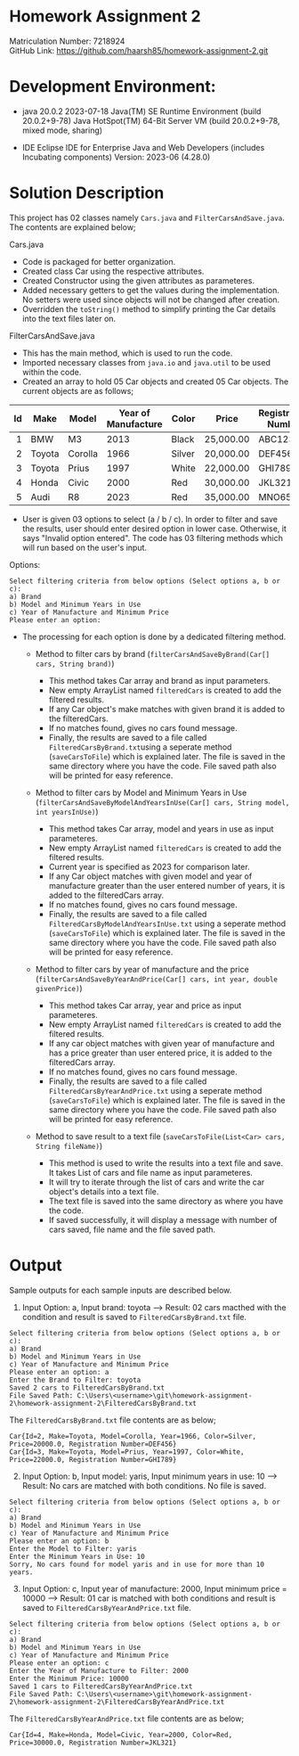 # Homework Assignment 2
Matriculation Number: 7218924 <br />
GitHub Link: https://github.com/haarsh85/homework-assignment-2.git

# Development Environment:
- java 20.0.2 2023-07-18
Java(TM) SE Runtime Environment (build 20.0.2+9-78)
Java HotSpot(TM) 64-Bit Server VM (build 20.0.2+9-78, mixed mode, sharing)

-	IDE
Eclipse IDE for Enterprise Java and Web Developers (includes Incubating components)
Version: 2023-06 (4.28.0)

# Solution Description
This project has 02 classes namely `Cars.java` and `FilterCarsAndSave.java`. The contents are explained below;

Cars.java
- Code is packaged for better organization.
- Created class Car using the respective attributes.
- Created Constructor using the given attributes as parameteres.
- Added necessary getters to get the values during the implementation. No setters were used since objects will not be changed after creation.
- Overridden the `toString()` method to simplify printing the Car details into the text files later on.

FilterCarsAndSave.java
- This has the main method, which is used to run the code.
- Imported necessary classes from `java.io` and `java.util` to be used within the code.
- Created an array to hold 05 Car objects and created 05 Car objects. The current objects are as follows;

| Id | Make  | Model  | Year of Manufacture | Color | Price    | Registration Number |
|---:|-------|--------|---------------------|-------|----------|---------------------|
|   1| BMW   | M3     | 2013                | Black | 25,000.00| ABC123              |
|   2| Toyota| Corolla| 1966                | Silver| 20,000.00| DEF456              |
|   3| Toyota| Prius  | 1997                | White | 22,000.00| GHI789              |
|   4| Honda | Civic  | 2000                | Red   | 30,000.00| JKL321              |
|   5| Audi  | R8     | 2023                | Red   | 35,000.00| MNO654              |

- User is given 03 options to select (a / b / c). In order to filter and save the results, user should enter desired option in lower case. Otherwise, it says "Invalid option entered". The code has 03 filtering methods which will run based on the user's input.

Options:
```
Select filtering criteria from below options (Select options a, b or c): 
a) Brand
b) Model and Minimum Years in Use
c) Year of Manufacture and Minimum Price
Please enter an option: 
```
- The processing for each option is done by a dedicated filtering method.
  - Method to filter cars by brand (`filterCarsAndSaveByBrand(Car[] cars, String brand)`)
    - This method takes Car array and brand as input parameters.
    - New empty ArrayList named `filteredCars` is created to add the filtered results.
    - If any Car object's make matches with given brand it is added to the filteredCars.
    - If no matches found, gives no cars found message.
    - Finally, the results are saved to a file called `FilteredCarsByBrand.txt`using a seperate method (`saveCarsToFile`) which is explained later. The file is saved in the same directory where you have the code. File saved path also will be printed for easy reference.

  - Method to filter cars by Model and Minimum Years in Use (`filterCarsAndSaveByModelAndYearsInUse(Car[] cars, String model, int yearsInUse)`)
    - This method takes Car array, model and years in use as input parameteres.
    - New empty ArrayList named `filteredCars` is created to add the filtered results.
    - Current year is specified as 2023 for comparison later.
    - If any Car object matches with given model and year of manufacture greater than the user entered number of years, it is added to the filteredCars array.
    - If no matches found, gives no cars found message.
    - Finally, the results are saved to a file called `FilteredCarsByModelAndYearsInUse.txt` using a seperate method (`saveCarsToFile`) which is explained later. The file is saved in the same directory where you have the code. File saved path also will be printed for easy reference.
   
  - Method to filter cars by year of manufacture and the price (`filterCarsAndSaveByYearAndPrice(Car[] cars, int year, double givenPrice)`)
    - This method takes Car array, year and price as input parameteres.
    - New empty ArrayList named `filteredCars` is created to add the filtered results.
    - If any car object matches with given year of manufacture and has a price greater than user entered price, it is added to the filteredCars array.
    - If no matches found, gives no cars found message.
    - Finally, the results are saved to a file called `FilteredCarsByYearAndPrice.txt` using a seperate method (`saveCarsToFile`) which is explained later. The file is saved in the same directory where you have the code. File saved path also will be printed for easy reference.
   
  - Method to save result to a text file (`saveCarsToFile(List<Car> cars, String fileName)`)
    - This method is used to write the results into a text file and save. It takes List of cars and file name as input parameteres.
    - It will try to iterate through the list of cars and write the car object's details into a text file.
    - The text file is saved into the same directory as where you have the code.
    - If saved successfully, it will display a message with number of cars saved, file name and the file saved path.

# Output
Sample outputs for each sample inputs are described below. <br />
1) Input Option: a, Input brand: toyota --> Result: 02 cars macthed with the condition and result is saved to `FilteredCarsByBrand.txt` file.
```
Select filtering criteria from below options (Select options a, b or c): 
a) Brand
b) Model and Minimum Years in Use
c) Year of Manufacture and Minimum Price
Please enter an option: a
Enter the Brand to Filter: toyota
Saved 2 cars to FilteredCarsByBrand.txt
File Saved Path: C:\Users\<username>\git\homework-assignment-2\homework-assignment-2\FilteredCarsByBrand.txt
```
The `FilteredCarsByBrand.txt` file contents are as below;
```
Car{Id=2, Make=Toyota, Model=Corolla, Year=1966, Color=Silver, Price=20000.0, Registration Number=DEF456}
Car{Id=3, Make=Toyota, Model=Prius, Year=1997, Color=White, Price=22000.0, Registration Number=GHI789}
```

2) Input Option: b, Input model: yaris, Input minimum years in use: 10 --> Result: No cars are matched with both conditions. No file is saved.
```
Select filtering criteria from below options (Select options a, b or c): 
a) Brand
b) Model and Minimum Years in Use
c) Year of Manufacture and Minimum Price
Please enter an option: b
Enter the Model to Filter: yaris
Enter the Minimum Years in Use: 10
Sorry, No cars found for model yaris and in use for more than 10 years.
```

3) Input Option: c, Input year of manufacture: 2000, Input minimum price = 10000 --> Result: 01 car is matched with both conditions and result is saved to `FilteredCarsByYearAndPrice.txt` file.
```
Select filtering criteria from below options (Select options a, b or c): 
a) Brand
b) Model and Minimum Years in Use
c) Year of Manufacture and Minimum Price
Please enter an option: c
Enter the Year of Manufacture to Filter: 2000
Enter the Minimum Price: 10000
Saved 1 cars to FilteredCarsByYearAndPrice.txt
File Saved Path: C:\Users\<username>\git\homework-assignment-2\homework-assignment-2\FilteredCarsByYearAndPrice.txt
```
The `FilteredCarsByYearAndPrice.txt` file contents are as below;
```
Car{Id=4, Make=Honda, Model=Civic, Year=2000, Color=Red, Price=30000.0, Registration Number=JKL321}
```
